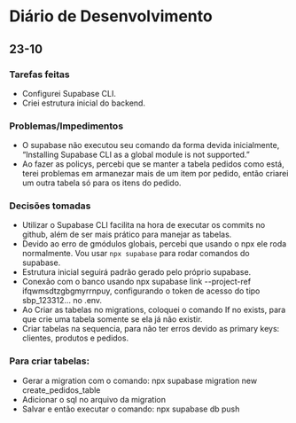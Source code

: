 # Diário de Desenvolvimento

## 23-10
### Tarefas feitas
- Configurei Supabase CLI.
- Criei estrutura inicial do backend.

### Problemas/Impedimentos
- O supabase não executou seu comando da forma devida inicialmente, “Installing Supabase CLI as a global module is not supported.” 
- Ao fazer as policys, percebi que se manter a tabela pedidos como está, terei problemas em armanezar mais de um item por pedido, então criarei um outra tabela só para os itens do pedido.


### Decisões tomadas
- Utilizar o Supabase CLI facilita na hora de executar os commits no github, além de ser mais prático para manejar as tabelas.
- Devido ao erro de gmódulos globais, percebi que usando o npx ele roda normalmente. Vou usar `npx supabase` para rodar comandos do supabase.
- Estrutura inicial seguirá padrão gerado pelo próprio supabase.
- Conexão com o banco usando npx supabase link --project-ref ifqwmsdtzgbgmyrrnpuy, configurando o token de acesso do tipo sbp_123312... no .env.
- Ao Criar as tabelas no migrations, coloquei o comando If no exists, para que crie uma tabela somente se ela já não existir.
- Criar tabelas na sequencia, para não ter erros devido as primary keys: clientes, produtos e pedidos. 

### Para criar tabelas:

- Gerar a migration com o comando: npx supabase migration new create_pedidos_table 
- Adicionar o sql no arquivo da migration
- Salvar e então executar o comando: npx supabase db push